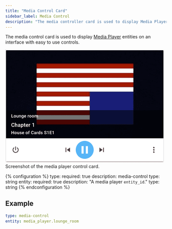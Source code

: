```yaml
---
title: "Media Control Card"
sidebar_label: Media Control
description: "The media controller card is used to display Media Player entities on an interface with easy to use controls. "
---
```


The media control card is used to display [Media Player](/integrations/#search/media-player) entities on an interface with easy to use controls.

<p class='img'>
<img src='/images/lovelace/lovelace_mediaplayer.png' alt='Screenshot of the media player control card'>
Screenshot of the media player control card.
</p>

{% configuration %}
type:
  required: true
  description: media-control
  type: string
entity:
  required: true
  description: "A media player `entity_id`."
  type: string
{% endconfiguration %}

## Example

```yaml
type: media-control
entity: media_player.lounge_room
```
